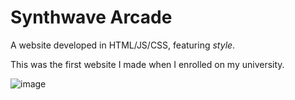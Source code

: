 # Synthwave Arcade
A website developed in HTML/JS/CSS, featuring *style*.

This was the first website I made when I enrolled on my university.

![image](https://github.com/Bobabytes/Synthwave-Arcade/assets/154083278/ef6b2a3d-e497-450a-a967-9e118a2ad5c8)

